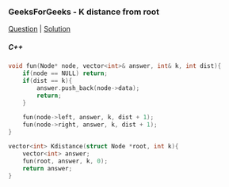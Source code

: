 ### GeeksForGeeks - K distance from root

[Question](https://practice.geeksforgeeks.org/problems/k-distance-from-root/1/#)
| [Solution](https://practice.geeksforgeeks.org/viewSol.php?subId=3c5819ac8ee56bf958f2e4c49478142e&pid=700154&user=amanguptarkg6)

##### C++
```c++
void fun(Node* node, vector<int>& answer, int& k, int dist){
    if(node == NULL) return;
    if(dist == k){
        answer.push_back(node->data);
        return;
    }
    
    fun(node->left, answer, k, dist + 1);
    fun(node->right, answer, k, dist + 1);
}

vector<int> Kdistance(struct Node *root, int k){
    vector<int> answer;
    fun(root, answer, k, 0);
    return answer;
}
```